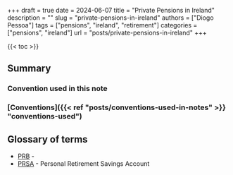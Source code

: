 +++
draft = true
date = 2024-06-07
title = "Private Pensions in Ireland"
description = ""
slug = "private-pensions-in-ireland"
authors = ["Diogo Pessoa"]
tags = ["pensions", "ireland", "retirement"]
categories = ["pensions", "ireland"]
url = "posts/private-pensions-in-ireland"
+++

{{< toc >}}

## Summary

### Convention used in this note

### [Conventions]({{< ref "posts/conventions-used-in-notes" >}} "conventions-used")

## Glossary of terms

* [PRB](https://nationalpensionhelpline.ie/pension-ireland/personal-retirement-bonds-prb-in-ireland/) -
* [PRSA](https://pensionsauthority.ie/prsa_providers/prsas/) - Personal Retirement
  Savings Account
